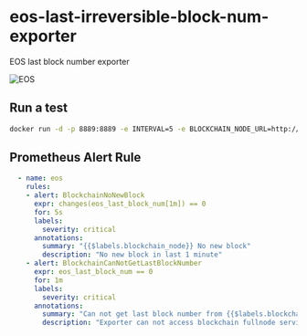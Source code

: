 # eos-last-irreversible-block-num-exporter
EOS last block number exporter

![EOS](https://seeklogo.com/images/E/eos-logo-ECF31E0936-seeklogo.com.png)

## Run a test
```bash
docker run -d -p 8889:8889 -e INTERVAL=5 -e BLOCKCHAIN_NODE_URL=http://your-blockchain-node:8888 tinhgin/eos-last-irreversible-block-num-exporter
```

## Prometheus Alert Rule
```yaml
  - name: eos
    rules:
    - alert: BlockchainNoNewBlock
      expr: changes(eos_last_block_num[1m]) == 0
      for: 5s
      labels:
        severity: critical
      annotations:
        summary: "{{$labels.blockchain_node}} No new block"
        description: "No new block in last 1 minute"
    - alert: BlockchainCanNotGetLastBlockNumber
      expr: eos_last_block_num == 0
      for: 1m
      labels:
        severity: critical
      annotations:
        summary: "Can not get last block number from {{$labels.blockchain_node}}"
        description: "Exporter can not access blockchain fullnode service"
```